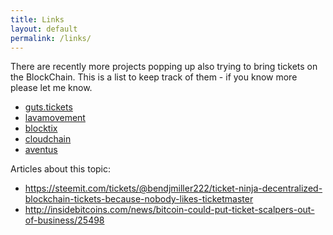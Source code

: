```yaml
---
title: Links
layout: default
permalink: /links/
---
```


There are recently more projects popping up also trying to bring tickets on the BlockChain. This is a list to keep track of them - if you know more please let me know.

* <a href="https://guts.tickets">guts.tickets</a>
* <a href="http://www.lavamovement.com">lavamovement</a>
* <a href="https://blocktix.io">blocktix</a>
* <a href="http://www.reply.com/en/content/blockchain-ticketing-solution-cloudchain">cloudchain</a>
* <a href="https://aventus.io">aventus</a>

Articles about this topic:

* <a href="https://steemit.com/tickets/@bendjmiller222/ticket-ninja-decentralized-blockchain-tickets-because-nobody-likes-ticketmaster">https://steemit.com/tickets/@bendjmiller222/ticket-ninja-decentralized-blockchain-tickets-because-nobody-likes-ticketmaster</a>
* <a href="http://insidebitcoins.com/news/bitcoin-could-put-ticket-scalpers-out-of-business/25498">http://insidebitcoins.com/news/bitcoin-could-put-ticket-scalpers-out-of-business/25498</a>
